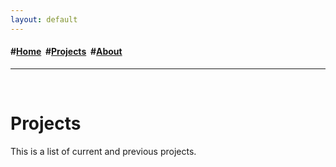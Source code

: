 ```yaml
---
layout: default
---
```

<h4>#<a href="/index">Home</a>&nbsp; #<a href="/projects">Projects</a>&nbsp; #<a href="/about">About</a></h4>
<hr>
<div class="blurb">
	<br>
	<h1>Projects</h1>
	<p>This is a list of current and previous projects.</p>
</div>
